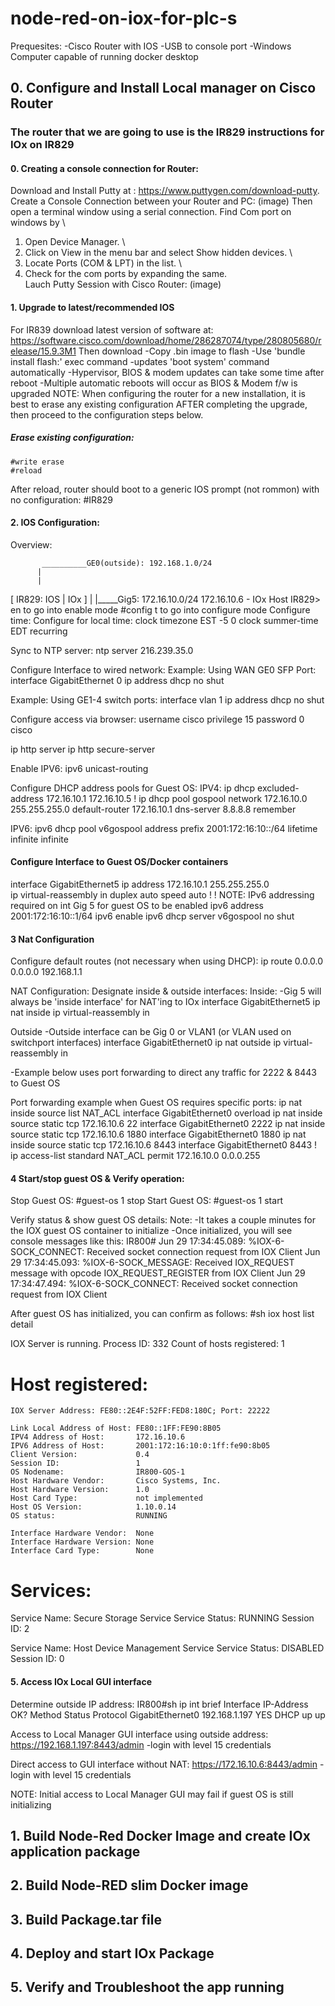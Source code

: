 # node-red-on-iox-for-plc-s
Prequesites:
-Cisco Router with IOS 
-USB to console port
-Windows Computer capable of running docker desktop 
## 0. Configure and Install Local manager on Cisco Router 
### The router that we are going to use is the IR829 instructions for IOx on IR829
#### 0. Creating a console connection for Router:
Download and Install Putty at : https://www.puttygen.com/download-putty. Create a Console Connection between your Router and PC:
(image)
Then open a terminal window using a serial connection. Find Com port on windows by \
1) Open Device Manager. \
2) Click on View in the menu bar and select Show hidden devices. \
3) Locate Ports (COM & LPT) in the list. \
4) Check for the com ports by expanding the same.\
Lauch Putty Session with Cisco Router:
(image)
#### 1. Upgrade to latest/recommended IOS
For IR839 download latest version of software at: https://software.cisco.com/download/home/286287074/type/280805680/release/15.9.3M1
Then download 
-Copy .bin image to flash
-Use 'bundle install flash:<filename>' exec command
-updates 'boot system' command automatically
-Hypervisor, BIOS & modem updates can take some time after reboot
-Multiple automatic reboots will occur as BIOS & Modem f/w is upgraded
NOTE: When configuring the router for a new installation, it is best to erase any existing configuration AFTER completing the upgrade, then proceed to the configuration steps below.
##### Erase existing configuration:
    #write erase
    #reload
 After reload, router should boot to a generic IOS prompt (not rommon) with no configuration:
#IR829
#### 2. IOS Configuration:
Overview:
    
           __________GE0(outside): 192.168.1.0/24
          |
          |
[ IR829: IOS | IOx ]
                |
                |_____Gig5: 172.16.10.0/24
                            172.16.10.6 - IOx Host
IR829> en   to go into enable mode
#config t   to go into configure mode 
Configure time:
Configure for local time:
clock timezone EST -5 0
clock summer-time EDT recurring

Sync to NTP server:
ntp server 216.239.35.0 

Configure Interface to wired network:
Example: Using WAN GE0 SFP Port:
interface GigabitEthernet 0
  ip address dhcp
  no shut

Example: Using GE1-4 switch ports:
interface vlan 1
  ip address dhcp
  no shut


Configure access via browser:
username cisco privilege 15 password 0 cisco

ip http server
ip http secure-server

Enable IPV6:
ipv6 unicast-routing


Configure DHCP address pools for Guest OS:
IPV4:
ip dhcp excluded-address 172.16.10.1 172.16.10.5
!
ip dhcp pool gospool
  network 172.16.10.0 255.255.255.0
  default-router 172.16.10.1 
  dns-server 8.8.8.8
  remember

IPV6:
ipv6 dhcp pool v6gospool
  address prefix 2001:172:16:10::/64 lifetime infinite infinite
#### Configure Interface to Guest OS/Docker containers
interface GigabitEthernet5
  ip address 172.16.10.1 255.255.255.0  
  ip virtual-reassembly in
  duplex auto
  speed auto
  !
  ! NOTE: IPv6 addressing required on int Gig 5 for guest OS to be enabled
  ipv6 address 2001:172:16:10::1/64
  ipv6 enable
  ipv6 dhcp server v6gospool
  no shut
#### 3 Nat Configuration 
Configure default routes (not necessary when using DHCP):
ip route 0.0.0.0 0.0.0.0 192.168.1.1    

NAT Configuration:
Designate inside & outside interfaces:
Inside:
-Gig 5 will always be 'inside interface' for NAT'ing to IOx
interface GigabitEthernet5
  ip nat inside
  ip virtual-reassembly in

Outside
-Outside interface can be Gig 0 or VLAN1 (or VLAN used on switchport interfaces)
interface GigabitEthernet0
  ip nat outside
  ip virtual-reassembly in

-Example below uses port forwarding to direct any traffic for 2222 & 8443 to Guest OS

Port forwarding example when Guest OS requires specific ports:
ip nat inside source list NAT_ACL interface GigabitEthernet0 overload
ip nat inside source static tcp 172.16.10.6 22 interface GigabitEthernet0 2222
ip nat inside source static tcp 172.16.10.6 1880 interface GigabitEthernet0 1880
ip nat inside source static tcp 172.16.10.6 8443 interface GigabitEthernet0 8443
!
ip access-list standard NAT_ACL
  permit 172.16.10.0 0.0.0.255
#### 4 Start/stop guest OS & Verify operation:
Stop Guest OS:
#guest-os 1 stop
Start Guest OS:
#guest-os 1 start

Verify status & show guest OS details:
Note: 
-It takes a couple minutes for the IOX guest OS container to initialize
-Once initialized, you will see console messages like this:
IR800#
Jun 29 17:34:45.089: %IOX-6-SOCK_CONNECT: Received socket connection request from IOX Client
Jun 29 17:34:45.093: %IOX-6-SOCK_MESSAGE: Received IOX_REQUEST message with opcode IOX_REQUEST_REGISTER from IOX Client
Jun 29 17:34:47.494: %IOX-6-SOCK_CONNECT: Received socket connection request from IOX Client

After guest OS has initialized, you can confirm as follows:
#sh iox host list detail

IOX Server is running. Process ID: 332
Count of hosts registered: 1

Host registered:
===============
    IOX Server Address: FE80::2E4F:52FF:FED8:180C; Port: 22222

    Link Local Address of Host: FE80::1FF:FE90:8B05
    IPV4 Address of Host:       172.16.10.6
    IPV6 Address of Host:       2001:172:16:10:0:1ff:fe90:8b05
    Client Version:             0.4
    Session ID:                 1
    OS Nodename:                IR800-GOS-1
    Host Hardware Vendor:       Cisco Systems, Inc.
    Host Hardware Version:      1.0
    Host Card Type:             not implemented
    Host OS Version:            1.10.0.14
    OS status:                  RUNNING

    Interface Hardware Vendor:  None
    Interface Hardware Version: None
    Interface Card Type:        None


Services:
===============
   Service Name:                 Secure Storage Service
   Service Status:               RUNNING
   Session ID:                   2

   Service Name:                 Host Device Management Service
   Service Status:               DISABLED
   Session ID:                   0
#### 5. Access IOx Local GUI interface 
Determine outside IP address:
IR800#sh ip int brief
Interface                  IP-Address      OK? Method Status                Protocol
GigabitEthernet0           192.168.1.197   YES DHCP   up                    up  

Access to Local Manager GUI interface using outside address:
https://192.168.1.197:8443/admin
-login with level 15 credentials


Direct access to GUI interface without NAT:
https://172.16.10.6:8443/admin
-login with level 15 credentials

NOTE: Initial access to Local Manager GUI may fail if guest OS is still initializing


## 1. Build Node-Red Docker Image and create IOx application package
## 2. Build Node-RED slim Docker image
## 3. Build Package.tar file 
## 4. Deploy and start IOx Package
## 5. Verify and Troubleshoot the app running 
